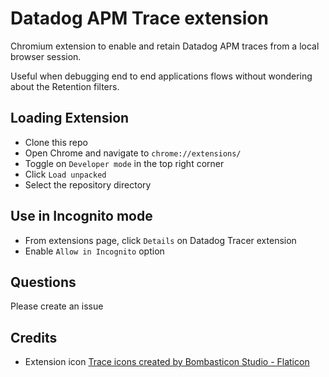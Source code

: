# Datadog APM Trace extension

Chromium extension to enable and retain Datadog APM traces from a local browser session.

Useful when debugging end to end applications flows without wondering about the Retention filters.

## Loading Extension

- Clone this repo
- Open Chrome and navigate to `chrome://extensions/`
- Toggle on `Developer mode` in the top right corner
- Click `Load unpacked`
- Select the repository directory

## Use in Incognito mode

- From extensions page, click `Details` on Datadog Tracer extension
- Enable `Allow in Incognito` option

## Questions
Please create an issue


## Credits
- Extension icon <a href="https://www.flaticon.com/free-icons/trace" title="trace icons">Trace icons created by Bombasticon Studio - Flaticon</a>